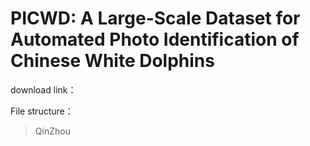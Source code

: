 # PICWD: A Large-Scale Dataset for Automated Photo Identification of Chinese White Dolphins

download link：

File structure：
>QinZhou

